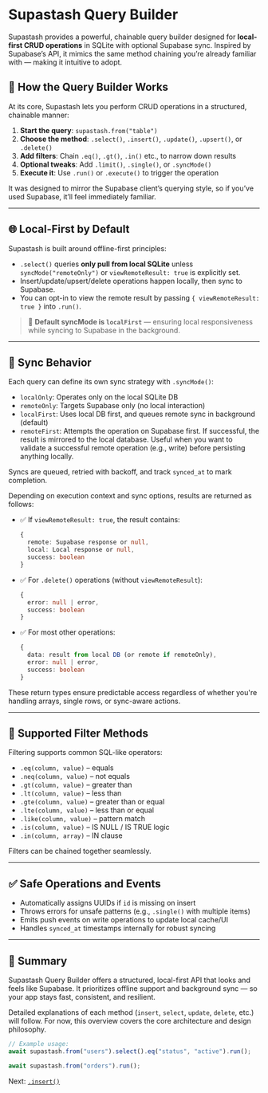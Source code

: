 # Supastash Query Builder

Supastash provides a powerful, chainable query builder designed for **local-first CRUD operations** in SQLite with optional Supabase sync. Inspired by Supabase’s API, it mimics the same method chaining you’re already familiar with — making it intuitive to adopt.

## 🧱 How the Query Builder Works

At its core, Supastash lets you perform CRUD operations in a structured, chainable manner:

1. **Start the query**: `supastash.from("table")`
2. **Choose the method**: `.select()`, `.insert()`, `.update()`, `.upsert()`, or `.delete()`
3. **Add filters**: Chain `.eq()`, `.gt()`, `.in()` etc., to narrow down results
4. **Optional tweaks**: Add `.limit()`, `.single()`, or `.syncMode()`
5. **Execute it**: Use `.run()` or `.execute()` to trigger the operation

It was designed to mirror the Supabase client’s querying style, so if you’ve used Supabase, it’ll feel immediately familiar.

---

## 🌐 Local-First by Default

Supastash is built around offline-first principles:

- `.select()` queries **only pull from local SQLite** unless `syncMode("remoteOnly")` or `viewRemoteResult: true` is explicitly set.
- Insert/update/upsert/delete operations happen locally, then sync to Supabase.
- You can opt-in to view the remote result by passing `{ viewRemoteResult: true }` into `.run()`.

> 🔔 **Default syncMode is `localFirst`** — ensuring local responsiveness while syncing to Supabase in the background.

---

## 🔄 Sync Behavior

Each query can define its own sync strategy with `.syncMode()`:

- `localOnly`: Operates only on the local SQLite DB
- `remoteOnly`: Targets Supabase only (no local interaction)
- `localFirst`: Uses local DB first, and queues remote sync in background (default)
- `remoteFirst`: Attempts the operation on Supabase first. If successful, the result is mirrored to the local database. Useful when you want to validate a successful remote operation (e.g., write) before persisting anything locally.

Syncs are queued, retried with backoff, and track `synced_at` to mark completion.

Depending on execution context and sync options, results are returned as follows:

- ✅ If `viewRemoteResult: true`, the result contains:

  ```ts
  {
    remote: Supabase response or null,
    local: Local response or null,
    success: boolean
  }
  ```

- ✅ For `.delete()` operations (without `viewRemoteResult`):

  ```ts
  {
    error: null | error,
    success: boolean
  }
  ```

- ✅ For most other operations:

  ```ts
  {
    data: result from local DB (or remote if remoteOnly),
    error: null | error,
    success: boolean
  }
  ```

These return types ensure predictable access regardless of whether you're handling arrays, single rows, or sync-aware actions.

---

## 🔎 Supported Filter Methods

Filtering supports common SQL-like operators:

- `.eq(column, value)` – equals
- `.neq(column, value)` – not equals
- `.gt(column, value)` – greater than
- `.lt(column, value)` – less than
- `.gte(column, value)` – greater than or equal
- `.lte(column, value)` – less than or equal
- `.like(column, value)` – pattern match
- `.is(column, value)` – IS NULL / IS TRUE logic
- `.in(column, array)` – IN clause

Filters can be chained together seamlessly.

---

## ✅ Safe Operations and Events

- Automatically assigns UUIDs if `id` is missing on insert
- Throws errors for unsafe patterns (e.g., `.single()` with multiple items)
- Emits push events on write operations to update local cache/UI
- Handles `synced_at` timestamps internally for robust syncing

---

## 📌 Summary

Supastash Query Builder offers a structured, local-first API that looks and feels like Supabase. It prioritizes offline support and background sync — so your app stays fast, consistent, and resilient.

Detailed explanations of each method (`insert`, `select`, `update`, `delete`, etc.) will follow. For now, this overview covers the core architecture and design philosophy.

```ts
// Example usage:
await supastash.from("users").select().eq("status", "active").run();

await supastash.from("orders").run();
```

Next: [`.insert()`](./insert-query.md)
